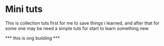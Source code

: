 # Mini tuts

This is collection tuts first for me to save things i learned, and after that for some one may be need a simple tuts for start to learn something new

*** this is ong building ***
